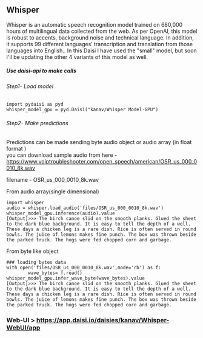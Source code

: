 ## Whisper 

Whisper is an automatic speech recognition model trained on 680,000 hours of multilingual data collected from the web. As per OpenAI, this model is robust to accents, background noise and technical language. In addition, it supports 99 different languages’ transcription and translation from those languages into English.. In this Daisi I have used the "small" model, but soon I'll be updating the other 4 variants of this model as well.

##### Use daisi-api to make calls

###### Step1- Load model
```
import pydaisi as pyd
whisper_model_gpu = pyd.Daisi("kanav/Whisper Model-GPU")
```
###### Step2- Make predictions <br>
Predictions can be made sending byte audio object or audio array (in float format ) <br>
you can download sample audio from here - https://www.voiptroubleshooter.com/open_speech/american/OSR_us_000_0010_8k.wav

filename - OSR_us_000_0010_8k.wav

From audio array(single dimensional)
```
import whisper
audio = whisper.load_audio('files/OSR_us_000_0010_8k.wav')
whisper_model_gpu.inference(audio).value
[Output]>>> The birch canoe slid on the smooth planks. Glued the sheet to the dark blue background. It is easy to tell the depth of a well. These days a chicken leg is a rare dish. Rice is often served in round bowls. The juice of lemons makes fine punch. The box was thrown beside the parked truck. The hogs were fed chopped corn and garbage.
```
From byte like object

```
### loading bytes data
with open('files/OSR_us_000_0010_8k.wav',mode='rb') as f:
        wave_bytes= f.read()
whisper_model_gpu.infer_wave_byte(wave_bytes).value
[Output]>>> The birch canoe slid on the smooth planks. Glued the sheet to the dark blue background. It is easy to tell the depth of a well. These days a chicken leg is a rare dish. Rice is often served in round bowls. The juice of lemons makes fine punch. The box was thrown beside the parked truck. The hogs were fed chopped corn and garbage.
```

### Web-UI > https://app.daisi.io/daisies/kanav/Whisper-WebUI/app